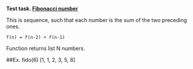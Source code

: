 **Test task. [Fibonacci number](https://en.wikipedia.org/wiki/Fibonacci_number)**

This is sequence, such that each number is the sum of the two preceding ones.

`f(n) = f(n-2) + f(n-1)`

Function returns list N numbers.


##Ex.
    fido(6) 
    [1, 1, 2, 3, 5, 8]

